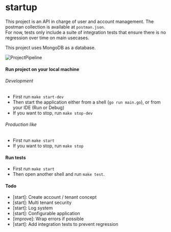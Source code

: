 # startup

This project is an API in charge of user and account management. The postman collection is available at `postman.json`.<br>
For now, tests only include a suite of integration tests that ensure there is no regression over time on main usecases. 

This project uses MongoDB as a database.

![ProjectPipeline](https://github.com/thomas-bousquet/startup/workflows/ProjectPipeline/badge.svg)

#### Run project on your local machine

###### Development
- First run `make start-dev`
- Then start the application either from a shell (`go run main.go`), or from your IDE (Run or Debug)
- If you want to stop, run `make stop-dev`

###### Production like
- First run `make start`
- If you want to stop, run `make stop`

#### Run tests
- First run `make start`
- Then open another shell and run `make test`. 

#### Todo
- [start]: Create account / tenant concept
- [start]: Multi tenant security
- [start]: Log system
- [start]: Configurable application
- [improve]: Wrap errors if possible
- [start]: Add integration tests to prevent regression